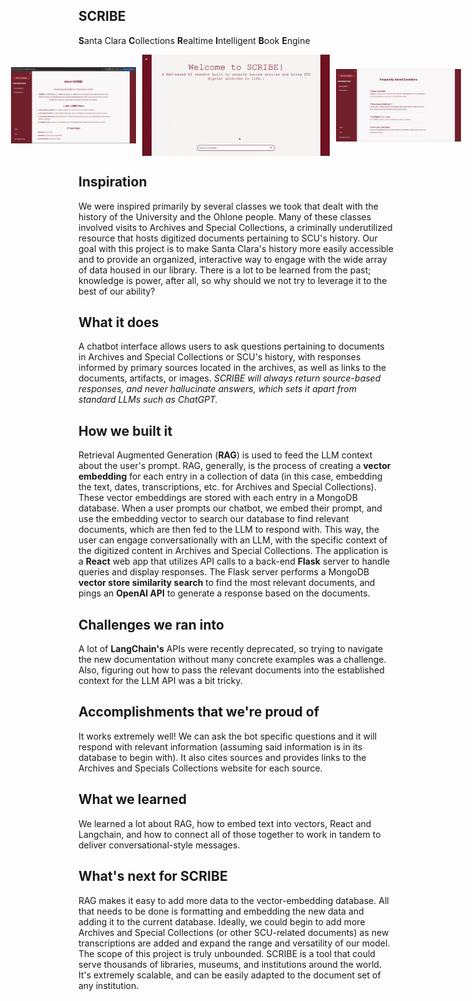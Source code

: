 ## SCRIBE

**S**anta Clara
**C**ollections
**R**ealtime
**I**ntelligent
**B**ook
**E**ngine

<div style="display: flex; justify-content: center; align-items: center; gap: 10px;">
    <img src="images/about.jpg" alt="About Page" width="200">
    <img src="images/demo.gif" alt="Demo Gif" width="300">
    <img src="images/faq.jpg" alt="FAQ Page" width="200">
</div>

## Inspiration

We were inspired primarily by several classes we took that dealt with the history of the University and the Ohlone people. Many of these classes involved visits to Archives and Special Collections, a criminally underutilized resource that hosts digitized documents pertaining to SCU's history. Our goal with this project is to make Santa Clara's history more easily accessible and to provide an organized, interactive way to engage with the wide array of data housed in our library. There is a lot to be learned from the past; knowledge is power, after all, so why should we not try to leverage it to the best of our ability?

## What it does

A chatbot interface allows users to ask questions pertaining to documents in Archives and Special Collections or SCU's history, with responses informed by primary sources located in the archives, as well as links to the documents, artifacts, or images. _SCRIBE will always return source-based responses, and never hallucinate answers, which sets it apart from standard LLMs such as ChatGPT._

## How we built it

Retrieval Augmented Generation (**RAG**) is used to feed the LLM context about the user's prompt. RAG, generally, is the process of creating a **vector embedding** for each entry in a collection of data (in this case, embedding the text, dates, transcriptions, etc. for Archives and Special Collections). These vector embeddings are stored with each entry in a MongoDB database. When a user prompts our chatbot, we embed their prompt, and use the embedding vector to search our database to find relevant documents, which are then fed to the LLM to respond with. This way, the user can engage conversationally with an LLM, with the specific context of the digitized content in Archives and Special Collections.
The application is a **React** web app that utilizes API calls to a back-end **Flask** server to handle queries and display responses. The Flask server performs a MongoDB **vector store similarity search** to find the most relevant documents, and pings an **OpenAI API** to generate a response based on the documents.

## Challenges we ran into

A lot of **LangChain's** APIs were recently deprecated, so trying to navigate the new documentation without many concrete examples was a challenge. Also, figuring out how to pass the relevant documents into the established context for the LLM API was a bit tricky.

## Accomplishments that we're proud of

It works extremely well! We can ask the bot specific questions and it will respond with relevant information (assuming said information is in its database to begin with). It also cites sources and provides links to the Archives and Specials Collections website for each source.

## What we learned

We learned a lot about RAG, how to embed text into vectors, React and Langchain, and how to connect all of those together to work in tandem to deliver conversational-style messages.

## What's next for SCRIBE

RAG makes it easy to add more data to the vector-embedding database. All that needs to be done is formatting and embedding the new data and adding it to the current database. Ideally, we could begin to add more Archives and Special Collections (or other SCU-related documents) as new transcriptions are added and expand the range and versatility of our model. The scope of this project is truly unbounded. SCRIBE is a tool that could serve thousands of libraries, museums, and institutions around the world. It's extremely scalable, and can be easily adapted to the document set of any institution.

